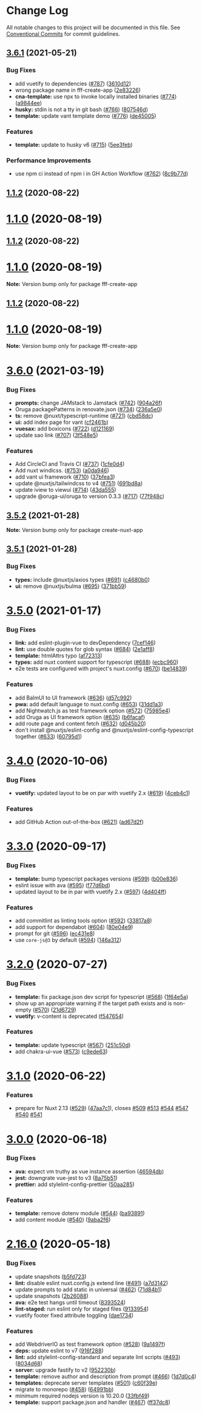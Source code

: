 # Change Log

All notable changes to this project will be documented in this file.
See [Conventional Commits](https://conventionalcommits.org) for commit guidelines.

## [3.6.1](https://github.com/formfunfunction/fff-create-app/compare/v3.6.0...v3.6.1) (2021-05-21)


### Bug Fixes

* add vuetify to dependencies ([#787](https://github.com/formfunfunction/fff-create-app/issues/787)) ([3610d12](https://github.com/formfunfunction/fff-create-app/commit/3610d123fb9f2725bf7fd9c15137568159240c6d))
* wrong package name in fff-create-app ([2e83226](https://github.com/formfunfunction/fff-create-app/commit/2e8322617848b44b11ab71e46bae7776e856208b))
* **cna-template:** use npx to invoke locally installed binaries ([#774](https://github.com/formfunfunction/fff-create-app/issues/774)) ([a9844ee](https://github.com/formfunfunction/fff-create-app/commit/a9844eec09262138f364e03aa4165bf580f6fc8a))
* **husky:** stdin is not a tty in git bash ([#766](https://github.com/formfunfunction/fff-create-app/issues/766)) ([807546d](https://github.com/formfunfunction/fff-create-app/commit/807546d65f107378c15503c5f1585b9131a7e469))
* **template:** update vant template demo ([#776](https://github.com/formfunfunction/fff-create-app/issues/776)) ([de45005](https://github.com/formfunfunction/fff-create-app/commit/de45005e276ce2882b4294dbb3cb40504228cb45))


### Features

* **template:** update to husky v6 ([#715](https://github.com/formfunfunction/fff-create-app/issues/715)) ([5ee3feb](https://github.com/formfunfunction/fff-create-app/commit/5ee3feb3dd9ae776f335d835c93ad9f609344a8b))


### Performance Improvements

* use npm ci instead of npm i in GH Action Workflow ([#762](https://github.com/formfunfunction/fff-create-app/issues/762)) ([8c9b77d](https://github.com/formfunfunction/fff-create-app/commit/8c9b77deb7ef64f5a4b7a484c4a9e3ef4d0a3208))



## [1.1.2](https://github.com/formfunfunction/fff-create-app/compare/v1.1.0...v1.1.2) (2020-08-22)



# [1.1.0](https://github.com/formfunfunction/fff-create-app/compare/v3.2.0...v1.1.0) (2020-08-19)





## [1.1.2](https://github.com/formfunfunction/fff-create-app/compare/v1.1.0...v1.1.2) (2020-08-22)



# [1.1.0](https://github.com/formfunfunction/fff-create-app/compare/v3.2.0...v1.1.0) (2020-08-19)

**Note:** Version bump only for package fff-create-app





## [1.1.2](https://github.com/formfunfunction/fff-create-app/compare/v1.1.0...v1.1.2) (2020-08-22)



# [1.1.0](https://github.com/formfunfunction/fff-create-app/compare/v3.2.0...v1.1.0) (2020-08-19)

**Note:** Version bump only for package fff-create-app





# [3.6.0](https://github.com/nuxt/create-nuxt-app/compare/v3.5.2...v3.6.0) (2021-03-19)


### Bug Fixes

* **prompts:** change JAMstack to Jamstack ([#742](https://github.com/nuxt/create-nuxt-app/issues/742)) ([904a26f](https://github.com/nuxt/create-nuxt-app/commit/904a26fad2a584fc722cda62ecc04dafe3a4ead4))
* Oruga packagePatterns in renovate.json ([#734](https://github.com/nuxt/create-nuxt-app/issues/734)) ([236a5e0](https://github.com/nuxt/create-nuxt-app/commit/236a5e037e9a34e3c9c3842672509f65b31dda23))
* **ts:** remove @nuxt/typescript-runtime ([#721](https://github.com/nuxt/create-nuxt-app/issues/721)) ([cbd58dc](https://github.com/nuxt/create-nuxt-app/commit/cbd58dc3242c90668f771d9d68bc5e48606a4274))
* **ui:** add index page for vant ([cf2461b](https://github.com/nuxt/create-nuxt-app/commit/cf2461b5159c5cf4accfd90d01ffa2d89b5830fc))
* **vuesax:** add boxicons ([#722](https://github.com/nuxt/create-nuxt-app/issues/722)) ([d121169](https://github.com/nuxt/create-nuxt-app/commit/d12116967a7bed3d96d4543bdd56561c4126e72c))
* update sao link ([#707](https://github.com/nuxt/create-nuxt-app/issues/707)) ([3f548e5](https://github.com/nuxt/create-nuxt-app/commit/3f548e5de4a6fec4be2b987795b1a5bf29da4b4e))


### Features

* Add CircleCI and Travis CI ([#737](https://github.com/nuxt/create-nuxt-app/issues/737)) ([1cfe0d4](https://github.com/nuxt/create-nuxt-app/commit/1cfe0d4b161593db986995bb2e677700ac83f457))
* Add nuxt windicss. ([#753](https://github.com/nuxt/create-nuxt-app/issues/753)) ([a0da946](https://github.com/nuxt/create-nuxt-app/commit/a0da9468f0f95b4577e1dbbc7bb303396d99c1b8))
* add vant ui framework ([#710](https://github.com/nuxt/create-nuxt-app/issues/710)) ([37bfea3](https://github.com/nuxt/create-nuxt-app/commit/37bfea3a7f16e2e92941053b8bff40e5ed414abf))
* update @nuxtjs/tailwindcss to v4 ([#751](https://github.com/nuxt/create-nuxt-app/issues/751)) ([691bd8a](https://github.com/nuxt/create-nuxt-app/commit/691bd8a1d2cbcc3807c7b2acb19f7369216bd579))
* update iview to viewui ([#714](https://github.com/nuxt/create-nuxt-app/issues/714)) ([43da555](https://github.com/nuxt/create-nuxt-app/commit/43da55582dc87bb1a1f80747b70181bc6f5fb174))
* upgrade @oruga-ui/oruga to version 0.3.3 ([#717](https://github.com/nuxt/create-nuxt-app/issues/717)) ([77f948c](https://github.com/nuxt/create-nuxt-app/commit/77f948cca6e3eab3c16e7ed8ed8b1539a726fb27))





## [3.5.2](https://github.com/nuxt/create-nuxt-app/compare/v3.5.1...v3.5.2) (2021-01-28)

**Note:** Version bump only for package create-nuxt-app





## [3.5.1](https://github.com/nuxt/create-nuxt-app/compare/v3.5.0...v3.5.1) (2021-01-28)


### Bug Fixes

* **types:** include @nuxtjs/axios types ([#691](https://github.com/nuxt/create-nuxt-app/issues/691)) ([c4680b0](https://github.com/nuxt/create-nuxt-app/commit/c4680b0018edefdd5de0a771858faa83c7d43b37))
* **ui:** remove @nuxtjs/bulma ([#695](https://github.com/nuxt/create-nuxt-app/issues/695)) ([371bb59](https://github.com/nuxt/create-nuxt-app/commit/371bb5999acaf68bf29acc994ded130bd6c0c9ce))





# [3.5.0](https://github.com/nuxt/create-nuxt-app/compare/v3.4.0...v3.5.0) (2021-01-17)


### Bug Fixes

* **link:** add eslint-plugin-vue to devDependency ([7cef146](https://github.com/nuxt/create-nuxt-app/commit/7cef1461933464294857ebad31ea0574d2f23e29))
* **lint:** use double quotes for glob syntax ([#684](https://github.com/nuxt/create-nuxt-app/issues/684)) ([2e1aff8](https://github.com/nuxt/create-nuxt-app/commit/2e1aff819eac10e7a18588917b06ec5bc611e968))
* **template:** htmlAttrs typo ([af72313](https://github.com/nuxt/create-nuxt-app/commit/af723137760844299545209973cc237191aba2a8))
* **types:** add nuxt content support for typescript ([#688](https://github.com/nuxt/create-nuxt-app/issues/688)) ([ecbc960](https://github.com/nuxt/create-nuxt-app/commit/ecbc9607126bc11e82850a959ac463a61694bda4))
* e2e tests are configured with project's nuxt.config ([#670](https://github.com/nuxt/create-nuxt-app/issues/670)) ([be14839](https://github.com/nuxt/create-nuxt-app/commit/be14839914ccb3b15b5f9ad7a68d8784fd9d8327))


### Features

* add BalmUI to UI framework ([#636](https://github.com/nuxt/create-nuxt-app/issues/636)) ([d57c992](https://github.com/nuxt/create-nuxt-app/commit/d57c992b966f2ff0c70cfbfb2eac95c5a4ed65d9))
* **pwa:** add default language to nuxt.config ([#653](https://github.com/nuxt/create-nuxt-app/issues/653)) ([31dd1a3](https://github.com/nuxt/create-nuxt-app/commit/31dd1a39bb134738a04de93961e6dea16807ef8f))
* add Nightwatch.js as test framework option ([#572](https://github.com/nuxt/create-nuxt-app/issues/572)) ([75985e4](https://github.com/nuxt/create-nuxt-app/commit/75985e47a841fe8898f6f17b265fe6566984db8e))
* add Oruga as UI framework option ([#635](https://github.com/nuxt/create-nuxt-app/issues/635)) ([b6facaf](https://github.com/nuxt/create-nuxt-app/commit/b6facaf6383c30699879f7b5e4e2433bf22adfa7))
* add route page and content fetch ([#632](https://github.com/nuxt/create-nuxt-app/issues/632)) ([d045b20](https://github.com/nuxt/create-nuxt-app/commit/d045b200e69983b56a5ebc679fd35f7c00ea07da))
* don't install @nuxtjs/eslint-config and @nuxtjs/eslint-config-typescript together ([#633](https://github.com/nuxt/create-nuxt-app/issues/633)) ([60795d1](https://github.com/nuxt/create-nuxt-app/commit/60795d152992b68cd833530068b4549e132ecc19))





# [3.4.0](https://github.com/nuxt/create-nuxt-app/compare/v3.3.0...v3.4.0) (2020-10-06)


### Bug Fixes

* **vuetify:** updated layout to be on par with vuetify 2.x ([#619](https://github.com/nuxt/create-nuxt-app/issues/619)) ([4ceb4c1](https://github.com/nuxt/create-nuxt-app/commit/4ceb4c176d9a829d67485e1a099001f7b743ea60))


### Features

* add GitHub Action out-of-the-box ([#621](https://github.com/nuxt/create-nuxt-app/issues/621)) ([ad67d2f](https://github.com/nuxt/create-nuxt-app/commit/ad67d2f4dbd01a08be7d01056e626d26c03e0951))





# [3.3.0](https://github.com/nuxt/create-nuxt-app/compare/v3.2.0...v3.3.0) (2020-09-17)


### Bug Fixes

* **template:** bump typescript packages versions ([#599](https://github.com/nuxt/create-nuxt-app/issues/599)) ([b00e836](https://github.com/nuxt/create-nuxt-app/commit/b00e836b43cd8f0d7cb459be59c227efc3503cd3))
* eslint issue with ava ([#595](https://github.com/nuxt/create-nuxt-app/issues/595)) ([f77d6bd](https://github.com/nuxt/create-nuxt-app/commit/f77d6bd4d361644fc4d4006ecff87f5d7cc93a56))
* updated layout to be in par with vuetify 2.x ([#597](https://github.com/nuxt/create-nuxt-app/issues/597)) ([4d404ff](https://github.com/nuxt/create-nuxt-app/commit/4d404ff6bb1f9e0c0017a2e83b52ab8f68bf4051))


### Features

* add commitlint as linting tools option ([#592](https://github.com/nuxt/create-nuxt-app/issues/592)) ([33817a8](https://github.com/nuxt/create-nuxt-app/commit/33817a8bfcc4162e32030de4232defd1f99b0c33))
* add support for dependabot ([#604](https://github.com/nuxt/create-nuxt-app/issues/604)) ([80e04e9](https://github.com/nuxt/create-nuxt-app/commit/80e04e9644ea26b2b7243d3cdb5ee968bb57c511))
* prompt for git ([#596](https://github.com/nuxt/create-nuxt-app/issues/596)) ([ec431e8](https://github.com/nuxt/create-nuxt-app/commit/ec431e8291044c537e3bd0a321b5e516c2ec5a0c))
* use `core-js@3` by default ([#594](https://github.com/nuxt/create-nuxt-app/issues/594)) ([146a312](https://github.com/nuxt/create-nuxt-app/commit/146a3122a20dd235608a1f513ec3e83ecae1aa40))





# [3.2.0](https://github.com/nuxt/create-nuxt-app/compare/v3.1.0...v3.2.0) (2020-07-27)


### Bug Fixes

* **template:** fix package.json dev script for typescript ([#568](https://github.com/nuxt/create-nuxt-app/issues/568)) ([1f64e5a](https://github.com/nuxt/create-nuxt-app/commit/1f64e5afbb973422a34c7a64252cea9a3411664c))
* show up an appropriate warning if the target path exists and is non-empty ([#570](https://github.com/nuxt/create-nuxt-app/issues/570)) ([21d6729](https://github.com/nuxt/create-nuxt-app/commit/21d6729c64e608bf53d87868b372d2e0d1041587))
* **vuetify:** v-content is deprecated ([f547654](https://github.com/nuxt/create-nuxt-app/commit/f547654c4b478a2c59aa1ed49867da9251202a9a))


### Features

* **template:** update typescript ([#567](https://github.com/nuxt/create-nuxt-app/issues/567)) ([251c50d](https://github.com/nuxt/create-nuxt-app/commit/251c50d7589dd2568252ebedefebda9779eca33f))
* add chakra-ui-vue ([#573](https://github.com/nuxt/create-nuxt-app/issues/573)) ([c9ede63](https://github.com/nuxt/create-nuxt-app/commit/c9ede63abdad60462fd3280fbd211a857e8fe1e8))





# [3.1.0](https://github.com/nuxt/create-nuxt-app/compare/v3.0.0...v3.1.0) (2020-06-22)


### Features

* prepare for Nuxt 2.13 ([#529](https://github.com/nuxt/create-nuxt-app/issues/529)) ([47aa7c1](https://github.com/nuxt/create-nuxt-app/commit/47aa7c1eaf743118bb0b0d8fca78ed58bfe30b05)), closes [#509](https://github.com/nuxt/create-nuxt-app/issues/509) [#513](https://github.com/nuxt/create-nuxt-app/issues/513) [#544](https://github.com/nuxt/create-nuxt-app/issues/544) [#547](https://github.com/nuxt/create-nuxt-app/issues/547) [#540](https://github.com/nuxt/create-nuxt-app/issues/540) [#541](https://github.com/nuxt/create-nuxt-app/issues/541)





# [3.0.0](https://github.com/nuxt/create-nuxt-app/compare/v2.16.0...v3.0.0) (2020-06-18)


### Bug Fixes

* **ava:** expect vm truthy as vue instance assertion ([46594db](https://github.com/nuxt/create-nuxt-app/commit/46594dbb35eefe4684adb3eb1a3f6b647d7c9850))
* **jest:** downgrate vue-jest to v3 ([8a75b51](https://github.com/nuxt/create-nuxt-app/commit/8a75b51986ff7aa5dd4fb4135b5991b723594f89))
* **prettier:** add stylelint-config-prettier ([50aa285](https://github.com/nuxt/create-nuxt-app/commit/50aa2851f80fc177add7185d485758dceca29d7d))


### Features

* **template:** remove dotenv module ([#544](https://github.com/nuxt/create-nuxt-app/issues/544)) ([ba93891](https://github.com/nuxt/create-nuxt-app/commit/ba938913bab21a96f29678c91897a6294003f32d))
* add content module ([#540](https://github.com/nuxt/create-nuxt-app/issues/540)) ([9aba2f6](https://github.com/nuxt/create-nuxt-app/commit/9aba2f692e716e7e0e027cca447fa2c260df2a40))





# [2.16.0](https://github.com/nuxt/create-nuxt-app/compare/v2.15.0...v2.16.0) (2020-05-18)


### Bug Fixes

* update snapshots ([b5fd723](https://github.com/nuxt/create-nuxt-app/commit/b5fd723f40c27489838984aba45ed15b58a100c8))
* **lint:** disable eslint nuxt.config.js extend line ([#491](https://github.com/nuxt/create-nuxt-app/issues/491)) ([a7d3142](https://github.com/nuxt/create-nuxt-app/commit/a7d3142b8374338aa8e0a9aabe77fc030f4b1b93))
* update prompts to add static in universal ([#462](https://github.com/nuxt/create-nuxt-app/issues/462)) ([71d84b1](https://github.com/nuxt/create-nuxt-app/commit/71d84b16a57147f159ce0c858a0b7bfa757d7a4b))
* update snapshots ([2b26088](https://github.com/nuxt/create-nuxt-app/commit/2b26088546a4de0de4adae177ebf5749a2825cc7))
* **ava:** e2e test hangs until timeout ([8393524](https://github.com/nuxt/create-nuxt-app/commit/8393524cd99db4847c339fac5e594419cba7f6bb))
* **lint-staged:** run eslint only for staged files ([9133954](https://github.com/nuxt/create-nuxt-app/commit/91339542f6cb249e3ef3abe2445227a15d58480d))
* vuetify footer fixed attribute toggling ([dae1734](https://github.com/nuxt/create-nuxt-app/commit/dae17340f5a3b905aad655a622d6bab21aacbafe))


### Features

* add WebdriverIO as test framework option ([#528](https://github.com/nuxt/create-nuxt-app/issues/528)) ([9a1497f](https://github.com/nuxt/create-nuxt-app/commit/9a1497f04e446a3b91b3eed1fef6273ad717b2f0))
* **deps:** update eslint to v7 ([916f288](https://github.com/nuxt/create-nuxt-app/commit/916f2887052d97272ed25c5f339a21286520e95b))
* **lint:** add stylelint-config-standard and separate lint scripts ([#493](https://github.com/nuxt/create-nuxt-app/issues/493)) ([8034d68](https://github.com/nuxt/create-nuxt-app/commit/8034d68109231b62e134f1fa06eb1ae72f9fd8ed))
* **server:** upgrade fastify to v2 ([952230b](https://github.com/nuxt/create-nuxt-app/commit/952230b1227da7b05182667385eaabc4e3127281))
* **template:** remove author and description from prompt ([#466](https://github.com/nuxt/create-nuxt-app/issues/466)) ([1d7d0c4](https://github.com/nuxt/create-nuxt-app/commit/1d7d0c4cdfdf8d2a04fd7afb12937bb3fcf61472))
* **templates:** deprecate server templates ([#501](https://github.com/nuxt/create-nuxt-app/issues/501)) ([c60f39e](https://github.com/nuxt/create-nuxt-app/commit/c60f39e9fee49bcd4306217ec732b45d9d706c27))
* migrate to monorepo ([#458](https://github.com/nuxt/create-nuxt-app/issues/458)) ([64991bb](https://github.com/nuxt/create-nuxt-app/commit/64991bba05b208e5078c8101c5adac55f2100ff2))
* minimum required nodejs version is 10.20.0 ([33fbf49](https://github.com/nuxt/create-nuxt-app/commit/33fbf49aabd27fae7b4ee4e23e2e3a14357b137c))
* **template:** support package.json and handler ([#467](https://github.com/nuxt/create-nuxt-app/issues/467)) ([ff37dc8](https://github.com/nuxt/create-nuxt-app/commit/ff37dc85672f55b2441ef6612b5917ca0b32b4f5))
